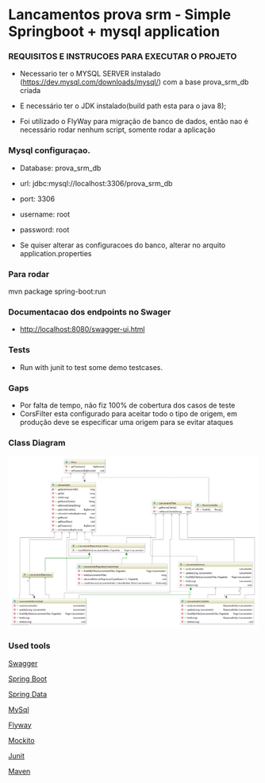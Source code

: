 # Lancamentos prova srm - Simple Springboot + mysql application


### REQUISITOS E INSTRUCOES PARA EXECUTAR O PROJETO

* Necessario ter o MYSQL SERVER instalado (https://dev.mysql.com/downloads/mysql/) com a base prova_srm_db criada

* E necessário ter o JDK instalado(build path esta para o java 8);

* Foi utilizado o FlyWay para migração de banco de dados, então nao é necessário rodar nenhum script, somente rodar a aplicação

### Mysql configuraçao.
* Database: prova_srm_db
* url: jdbc:mysql://localhost:3306/prova_srm_db
* port: 3306
* username: root
* password: root

* Se quiser alterar as configuracoes do banco, alterar no arquito application.properties


### Para rodar
mvn package spring-boot:run

### Documentacao dos endpoints no Swager

* [http://localhost:8080/swagger-ui.html](http://localhost:8080/swagger-ui.html)

### Tests

* Run with junit to test some demo testcases.


### Gaps

* Por falta de tempo, não fiz 100% de cobertura dos casos de teste
* CorsFilter esta configurado para aceitar todo o tipo de origem, em produção deve se especificar uma origem para se evitar ataques


### Class Diagram

![Classes](docs/diagramas/class_diagram.png)


### Used tools

[Swagger](https://swagger.io)

[Spring Boot](http://projects.spring.io/spring-boot/)

[Spring Data](http://projects.spring.io/spring-data/)

[MySql](https://www.mysql.com/)

[Flyway](https://flywaydb.org/)

[Mockito](http://site.mockito.org)

[Junit](https://junit.org)

[Maven](https://maven.apache.org)